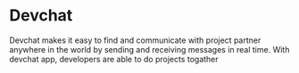 # Devchat
Devchat makes it easy to  find and communicate with project partner  anywhere in the world by sending and receiving messages in real time. With devchat app, developers are able to do projects togather
